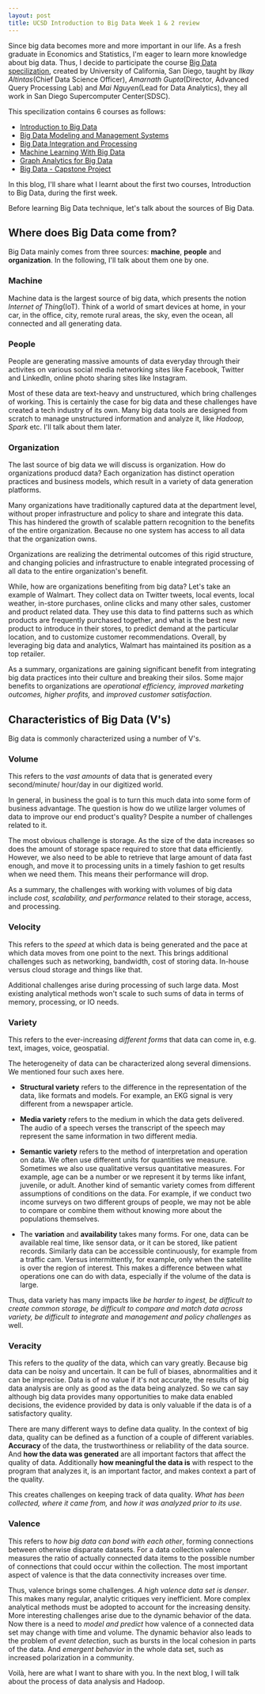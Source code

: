 ```yaml
---
layout: post
title: UCSD Introduction to Big Data Week 1 & 2 review
---
```


Since big data becomes more and more important in our life. As a fresh graduate 
in Economics and Statistics, I'm eager to learn more knowledge about big data. 
Thus, I decide to participate the course [Big Data specilization][Big Data 
specilization], created by University of California, San Diego, taught by _Ilkay 
Altintas_(Chief Data Science Officer), _Amarnath Gupta_(Director, Advanced Query 
Processing Lab) and _Mai Nguyen_(Lead for Data Analytics), they all work in San 
Diego Supercomputer Center(SDSC).  

This specilization contains 6 courses as follows:

- [Introduction to Big Data][Introduction]
- [Big Data Modeling and Management Systems][Management]
- [Big Data Integration and Processing][Integration and Processing]
- [Machine Learning With Big Data][Machine Learning]
- [Graph Analytics for Big Data][Graph Analytics]
- [Big Data - Capstone Project][project]

In this blog, I'll share what I learnt about the first two courses, Introduction
 to Big Data, during the first week.

Before learning Big Data technique, let's talk about the sources of Big Data.

## Where does Big Data come from?

Big Data mainly comes from three sources: **machine**, **people** and 
**organization**. In the following, I'll talk about them one by one.

### Machine

Machine data is the largest source of big data, which presents the notion 
_Internet of Thing_(IoT). Think of a world of smart devices at home, in your car,
 in the office, city, remote rural areas, the sky, even the ocean, all connected
  and all generating data.

### People

People are generating massive amounts of data everyday through their activites 
on various social media networking sites like Facebook, Twitter and LinkedIn, 
online photo sharing sites like Instagram.

Most of these data are text-heavy and unstructured, which bring challenges of 
working. This is certainly the case for big data and these challenges have 
created a tech industry of its own. Many big data tools are designed from 
scratch to manage unstructured information and analyze it, like _Hadoop, Spark_ 
etc. I'll talk about them later.

### Organization

The last source of big data we will discuss is organization. How do 
organizations producd data? Each organization has distinct operation practices 
and business models, which result in a variety of data generation platforms.

Many organizations have traditionally captured data at the department level, 
without proper infrastructure and policy to share and integrate this data. This 
has hindered the growth of scalable pattern recognition to the benefits of the 
entire organization. Because no one system has access to all data that the 
organization owns.

Organizations are realizing the detrimental outcomes of this rigid structure, 
and changing policies and infrastructure to enable integrated processing of all 
data to the entire organization's benefit.

While, how are organizations benefiting from big data? Let's take an example of 
Walmart. They collect data on Twitter tweets, local events, local weather, 
in-store purchases, online clicks and many other sales, customer and product 
related data. They use this data to find patterns such as which products are 
frequently purchased together, and what is the best new product to introduce in 
their stores, to predict demand at the particular location, and to customize 
customer recommendations. Overall, by leveraging big data and analytics, Walmart
 has maintained its position as a top retailer.

As a summary, organizations are gaining significant benefit from integrating big
 data practices into their culture and breaking their silos. Some major benefits
  to organizations are _operational efficiency, improved marketing outcomes, 
  higher profits,_ and _improved customer satisfaction_.

## Characteristics of Big Data (V's)

Big data is commonly characterized using a number of V's.

### Volume

This refers to the _vast amounts_ of data that is generated every second/minute/
hour/day in our digitized world.

In general, in business the goal is to turn this much data into some form of 
business advantage. The question is how do we utilize larger volumes of data to 
improve our end product's quality? Despite a number of challenges related to it.

The most obvious challenge is storage. As the size of the data increases so does
 the amount of storage space required to store that data efficiently. However, 
 we also need to be able to retrieve that large amount of data fast enough, and 
 move it to processing units in a timely fashion to get results when we need 
them. This means their performance will drop. 

As a summary, the challenges with working with volumes of big data include _cost,
 scalability, and performance_ related to their storage, access, and processing. 

### Velocity

This refers to the _speed_ at which data is being generated and the pace at 
which data moves from one point to the next. This brings additional challenges 
such as networking, bandwidth, cost of storing data. In-house versus cloud 
storage and things like that.

Additional challenges arise during processing of such large data. Most existing 
analytical methods won't scale to such sums of data in terms of memory, 
processing, or IO needs.

### Variety

This refers to the ever-increasing _different forms_ that data can come in, e.g. 
text, images, voice, geospatial.

The heterogeneity of data can be characterized along several dimensions. We 
mentioned four such axes here.

- **Structural variety** refers to the difference in the representation of the 
data, like formats and models. For example, an EKG signal is very different from
 a newspaper article. 

- **Media variety** refers to the medium in which the data gets delivered. The 
audio of a speech verses the transcript of the speech may represent the same 
information in two different media.

- **Semantic variety** refers to the method of interpretation and operation on 
data. We often use different units for quantities we measure. Sometimes we also 
use qualitative versus quantitative measures. For example, age can be a number 
or we represent it by terms like infant, juvenile, or adult. Another kind of 
semantic variety comes from different assumptions of conditions on the data. For
 example, if we conduct two income surveys on two different groups of people, we
 may not be able to compare or combine them without knowing more about the 
populations themselves.

- The **variation** and **availability** takes many forms. For one, data can be 
available real time, like sensor data, or it can be stored, like patient records. 
Similarly data can be accessible continuously, for example from a traffic cam. 
Versus intermittently, for example, only when the satellite is over the region 
of interest. This makes a difference between what operations one can do with 
data, especially if the volume of the data is large. 

Thus, data variety has many impacts like _be harder to ingest, be difficult to 
create common storage, be difficult to compare and match data across variety, be 
difficult to integrate_ and _management and policy challenges_ as well.

### Veracity

This refers to the _quality_ of the data, which can vary greatly. Because big 
data can be noisy and uncertain. It can be full of biases, abnormalities and it 
can be imprecise. Data is of no value if it's not accurate, the results of big 
data analysis are only as good as the data being analyzed. So we can say 
although big data provides many opportunities to make data enabled decisions, 
the evidence provided by data is only valuable if the data is of a satisfactory 
quality.

There are many different ways to define data quality. In the context of big data,
 quality can be defined as a function of a couple of different variables. 
**Accuracy** of the data, the trustworthiness or reliability of the data source. 
And **how the data was generated** are all important factors that affect the 
quality of data. Additionally **how meaningful the data is** with respect to the 
program that analyzes it, is an important factor, and makes context a part of 
the quality. 

This creates challenges on keeping track of data quality. _What has been 
collected, where it came from,_ and _how it was analyzed prior to its use_.

### Valence

This refers to _how big data can bond with each other_, forming connections 
between otherwise disparate datasets. For a data collection valence measures the
 ratio of actually connected data items to the possible number of connections 
that could occur within the collection. The most important aspect of valence is 
that the data connectivity increases over time. 

Thus, valence brings some challenges. _A high valence data set is denser_. This 
makes many regular, analytic critiques very inefficient. More complex analytical
 methods must be adopted to account for the increasing density. More interesting
 challenges arise due to the dynamic behavior of the data. Now there is a need 
to _model and predict_ how valence of a connected data set may change with time 
and volume. The dynamic behavior also leads to the problem of _event detection_, 
such as bursts in the local cohesion in parts of the data. And _emergent 
behavior_ in the whole data set, such as increased polarization in a community. 


Voilà, here are what I want to share with you. In the next blog, I will talk 
about the process of data analysis and Hadoop.

[Big Data specilization]: https://www.coursera.org/specializations/big-data
[Introduction]: https://www.coursera.org/learn/big-data-introduction
[Management]: https://www.coursera.org/learn/big-data-management
[Integration and Processing]: https://www.coursera.org/learn/big-data-integration-processing
[Machine Learning]: https://www.coursera.org/learn/big-data-machine-learning
[Graph Analytics]: https://www.coursera.org/learn/big-data-graph-analytics
[project]: https://www.coursera.org/learn/big-data-project
